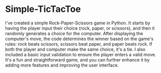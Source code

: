 # Simple-TicTacToe
I've created a simple Rock-Paper-Scissors game in Python. It starts by having the player input their choice (rock, paper, or scissors), and then it randomly generates a choice for the computer. After displaying the computer's move, the code determines the winner based on the game's rules: rock beats scissors, scissors beat paper, and paper beats rock. If both the player and computer make the same choice, it's a tie. I also included a basic input validation to ensure the player enters a valid move. It's a fun and straightforward game, and you can further enhance it by adding more features and improving the user interface.
